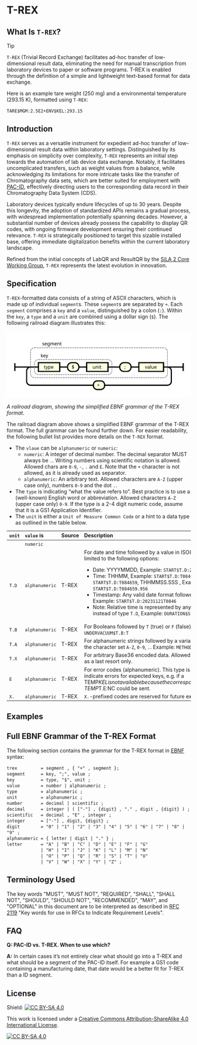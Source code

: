 # T-REX

## What Is `T-REX`?

> [!TIP]
> `T-REX` (Trivial Record Exchange) facilitates ad-hoc transfer of low-dimensional result data, eliminating the need for manual transcription from laboratory devices to paper or software programs. T-REX is enabled through the definition of a simple and lightweight text-based format for data exchange.
> 
> Here is an example tare weight (250 mg) and a environmental temperature (293.15 K), formatted using `T-REX`:
> ```
> TARE$MGM:2.5E2+ENV$KEL:293.15
> ```

## Introduction

`T-REX` serves as a versatile instrument for expedient ad-hoc transfer of low-dimensional result data within laboratory settings. Distinguished by its emphasis on simplicity over complexity, `T-REX` represents an initial step towards the automation of lab device data exchange. Notably, it facilitates uncomplicated transfers, such as weight values from a balance, while acknowledging its limitations for more intricate tasks like the transfer of Chromatography data sets, which are better suited for employment with [PAC-ID](https://github.com/ApiniLabs/PAC-ID), effectively directing users to the corresponding data record in their Chromatography Data System (CDS).

Laboratory devices typically endure lifecycles of up to 30 years. Despite this longevity, the adoption of standardized APIs remains a gradual process, with widespread implementation potentially spanning decades. However, a substantial number of devices already possess the capability to display QR codes, with ongoing firmware development ensuring their continued relevance. `T-REX` is strategically positioned to target this sizable installed base, offering immediate digitalization benefits within the current laboratory landscape.

Refined from the initial concepts of LabQR and ResultQR by the [SiLA 2 Core Working Group](https://sila-standard.com/standards/), `T-REX` represents the latest evolution in innovation.

## Specification

`T-REX`-formatted data consists of a string of ASCII characters, which is made up of individual `segment`s. These `segment`s are separated by `+`. Each `segment` comprises a `key` and a `value`, distinguished by a colon (`:`). Within the `key`, a `type` and a `unit` are combined using a dollar sign (`$`). The following railroad diagram illustrates this:

![T-REX Railroad Diagram](images/t-rex-railroad-diagram-simple.svg)

*A railroad diagram, showing the simplified EBNF grammar of the T-REX format.*

The railroad diagram above shows a simplified EBNF grammar of the T-REX format. The full grammar can be found further down. For easier readability, the following bullet list provides more details on the `T-REX` format.

- The `vlaue` can be `alphanumeric` or `numeric`:
  - `numeric`: A integer of decimal number. The decimal separator MUST always be `.`. Writing numbers using scientific notation is allowed. Allowed chars are `0-9`, `-`, `.` and `E`. Note that the `+` character is not allowed, as it is already used as separator.
  - `alphanumeric`: An arbitrary text. Allowed characters are `A-Z` (upper case only), numbers `0-9` and the dot `.`.
- The `type` is indicating “what the value refers to”. Best practice is to use a (well-known) English word or abbreviation. Allowed characters `A-Z` (upper case only) `0-9`. If the type is a 2-4 digit numeric code, assume that it is a GS1 Application Identifier.
- The `unit` is either a `Unit of Measure Common Code` or a hint to a data type as outlined in the table below.

| `unit` | `value` is | Source | Description |
| :-- | :-- | :-- | :-- | 
|  | `numeric` |  |  |
| `T.D` | `alphanumeric` | T-REX | For date and time followed by a value in ISO8601 Basic Format further limited to the following options:<ul><li> Date: YYYYMMDD, Example: `START$T.D:20231121`</li><li>Time: THHMM, Example: `START$T.D:T0846`, THHMMSS, Example: `START$T.D:T084659`, THHMMSS.SSS , Example: `START$T.D:T084659.956`</li><li> Timestamp: Any valid date format followed by any valid time format. Example: `START$T.D:20231121T0846`</li><li>Note: Relative time is represented by any suitable unit of measure instead of type `T.D`, Example: `DURATION$SEC:568`</li></ul> |
| `T.B` | `alphanumeric` | T-REX | For Booleans followed by `T` (true) or `F` (false) as value. Example: `UNDERVACUUM$T.B:T` |
| `T.A` | `alphanumeric` | T-REX | For alphanumeric strings followed by a variable length value limited to the character set `A-Z`, `0-9`, `.`. Example: `METHOD$T.A:HELLOWORLD` |
| `T.X` | `alphanumeric` | T-REX | For arbitrary Base36 encoded data. Allowed characters `A-Z`, `0-9`. Use this as a last resort only. |
| `E` | `alphanumeric` | T-REX | For error codes (alphanumeric). This type is meant to be used to indicate errors for expected keys, e.g. if a TEMP$KEL is not available because the corresponding sensor was unplugged, TEMP$T.E:NC could be sent. |
| `X.` | `alphanumeric` | T-REX | `X.`-prefixed codes are reserved for future extensions |

## Examples

## Full EBNF Grammar of the T-REX Format

The following section contains the grammar for the T-REX format in [EBNF](https://en.wikipedia.org/wiki/Extended_Backus%E2%80%93Naur_form) syntax:

```
trex         = segment , { "+" , segment };
segment      = key, ";", value ;
key          = type, "$", unit ;
value        = number | alphanumeric ;
type         = alphanumeric ;
unit         = alphanumeric ;
number       = decimal | scientific ;
decimal      = integer | ( ["-"] , {digit} , "." , digit , {digit} ) ;
scientific   = decimal , "E" , integer ;
integer      = ["-"] , digit, {digit} ;
digit        = "0" | "1" | "2" | "3" | "4" | "5" | "6" | "7" | "8" | "9" ;
alphanumeric = { letter | digit | "." } ;
letter       = "A" | "B" | "C" | "D" | "E" | "F" | "G"
             | "H" | "I" | "J" | "K" | "L" | "M" | "N"
             | "O" | "P" | "Q" | "R" | "S" | "T" | "U"
             | "V" | "W" | "X" | "Y" | "Z" ;
```




## Terminology Used

The key words "MUST", "MUST NOT", "REQUIRED", "SHALL", "SHALL NOT", "SHOULD", "SHOULD NOT", "RECOMMENDED", "MAY", and "OPTIONAL" in this document are to be interpreted as described in [RFC 2119](https://www.ietf.org/rfc/rfc2119.txt) "Key words for use in RFCs to Indicate Requirement Levels".

## FAQ

**Q: PAC-ID vs. T-REX. When to use which?**

**A:** In certain cases it’s not entirely clear what should go into a T-REX and what should be a segment of the PAC-ID itself. For example a GS1 code containing a manufacturing date, that date would be a better fit for T-REX than a ID segment.

## License

Shield: [![CC BY-SA 4.0][cc-by-sa-shield]][cc-by-sa]

This work is licensed under a
[Creative Commons Attribution-ShareAlike 4.0 International License][cc-by-sa].

[![CC BY-SA 4.0][cc-by-sa-image]][cc-by-sa]

[cc-by-sa]: http://creativecommons.org/licenses/by-sa/4.0/
[cc-by-sa-image]: https://licensebuttons.net/l/by-sa/4.0/88x31.png
[cc-by-sa-shield]: https://img.shields.io/badge/License-CC%20BY--SA%204.0-lightgrey.svg
